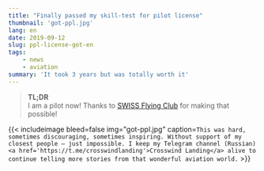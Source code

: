 ```yaml
---
title: "Finally passed my skill-test for pilot license"
thumbnail: 'got-ppl.jpg'
lang: en
date: 2019-09-12
slug: ppl-license-got-en
tags:
    - news
    - aviation
summary: 'It took 3 years but was totally worth it'
---
```


> **TL;DR** \
> I am a pilot now! Thanks to [SWISS Flying Club](http://www.swissflyingclub.ch) for
> making that possible!

{{< includeimage bleed=false img="got-ppl.jpg"
caption=`This was hard, sometimes discouraging, sometimes inspiring. Without support of
my closest people — just impossible. I keep
my Telegram channel (Russian) <a href='https://t.me/crosswindlanding'>Crosswind Landing</a>
alive to continue telling more stories from that wonderful aviation world.` >}}

